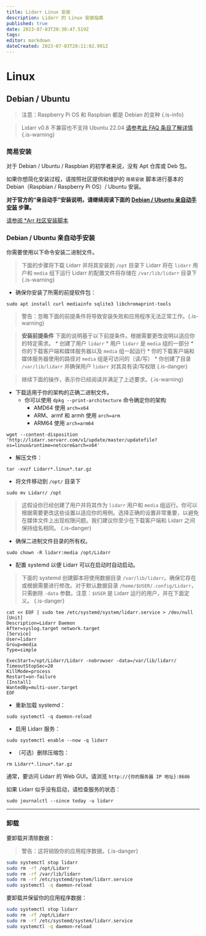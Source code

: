 ```yaml
---
title: Lidarr Linux 安装
description: Lidarr 的 Linux 安装指南
published: true
date: 2023-07-03T20:30:47.519Z
tags: 
editor: markdown
dateCreated: 2023-07-03T20:11:02.991Z
---
```


# Linux

## Debian / Ubuntu

> 注意：Raspberry Pi OS 和 Raspbian 都是 Debian 的变种 {.is-info}

> Lidarr v0.8 不兼容也不支持 Ubuntu 22.04 [请参考此 FAQ 条目了解详情](/lidarr/faq#lidarr-stopped-working-after-updating-to-ubuntu-2204)
{.is-warning}

### 简易安装

对于 Debian / Ubuntu / Raspbian 的初学者来说，没有 Apt 仓库或 Deb 包。

如果你想简化安装过程，请按照社区提供和维护的 `简易安装` 脚本进行基本的 Debian（Raspbian / Raspberry Pi OS）/ Ubuntu 安装。

**对于官方的“亲自动手”安装说明，请继续阅读下面的 [Debian / Ubuntu 亲自动手安装](#debian-ubuntu-hands-on-install) 步骤。**

[请参阅 \*Arr 社区安装脚本](/install-script)

### Debian / Ubuntu 亲自动手安装

你需要使用以下命令安装二进制文件。

> 下面的步骤将下载 Lidarr 并将其安装到 `/opt` 目录下
> Lidarr 将在 `lidarr` 用户和 `media` 组下运行
> Lidarr 的配置文件将存储在 `/var/lib/lidarr` 目录下
{.is-warning}

- 确保你安装了所需的前提软件包：

```shell
sudo apt install curl mediainfo sqlite3 libchromaprint-tools
```

> 警告：忽略下面的前提条件将导致安装失败和应用程序无法正常工作。{.is-warning}

> **安装前提条件**
> 下面的说明基于以下前提条件。根据需要更改说明以适应你的特定需求。
> \* 创建了用户 `lidarr`
> \* 用户 `lidarr` 是 `media` 组的一部分
> \* 你的下载客户端和媒体服务器以及 `media` 组一起运行
> \* 你的下载客户端和媒体服务器使用的路径对 `media` 组是可访问的（读/写）
> \* 你创建了目录 `/var/lib/lidarr` 并确保用户 `lidarr` 对其具有读/写权限
{.is-danger}

> 继续下面的操作，表示你已经阅读并满足了上述要求。{.is-warning}

- 下载适用于你的架构的正确二进制文件。
  - 你可以使用 `dpkg --print-architecture` 命令确定你的架构
    - AMD64 使用 `arch=x64`
    - ARM、armf 和 armh 使用 `arch=arm`
    - ARM64 使用 `arch=arm64`

```shell
wget --content-disposition 'http://lidarr.servarr.com/v1/update/master/updatefile?os=linux&runtime=netcore&arch=x64'
```

- 解压文件：

```shell
tar -xvzf Lidarr*.linux*.tar.gz
```

- 将文件移动到 `/opt/` 目录下

```shell
sudo mv Lidarr/ /opt
```

> 这假设你已经创建了用户并将其作为 `lidarr` 用户和 `media` 组运行。你可以根据需要更改这些设置以适应你的用例。选择正确的设置非常重要，以避免在媒体文件上出现权限问题。我们建议你至少在下载客户端和 Lidarr 之间保持组名相同。
{.is-danger}

- 确保二进制文件目录的所有权。

```shell
sudo chown -R lidarr:media /opt/Lidarr
```

- 配置 systemd 以便 Lidarr 可以在启动时自动启动。

> 下面的 systemd 创建脚本将使用数据目录 `/var/lib/lidarr`。确保它存在或根据需要进行修改。对于默认数据目录 `/home/$USER/.config/Lidarr`，只需删除 `-data` 参数。注意：`$USER` 是 Lidarr 运行的用户，并在下面定义。
{.is-danger}

```shell
cat << EOF | sudo tee /etc/systemd/system/lidarr.service > /dev/null
[Unit]
Description=Lidarr Daemon
After=syslog.target network.target
[Service]
User=lidarr
Group=media
Type=simple

ExecStart=/opt/Lidarr/Lidarr -nobrowser -data=/var/lib/lidarr/
TimeoutStopSec=20
KillMode=process
Restart=on-failure
[Install]
WantedBy=multi-user.target
EOF
```

- 重新加载 systemd：

```shell
sudo systemctl -q daemon-reload
```

- 启用 Lidarr 服务：

```shell
sudo systemctl enable --now -q lidarr
```

- （可选）删除压缩包：

```shell
rm Lidarr*.linux*.tar.gz
```

通常，要访问 Lidarr 的 Web GUI，请浏览 `http://{你的服务器 IP 地址}:8686`

如果 Lidarr 似乎没有启动，请检查服务的状态：

```shell
sudo journalctl --since today -u lidarr
```

---

### 卸载

要卸载并清除数据：
> 警告：这将销毁你的应用程序数据。{.is-danger}

```bash
sudo systemctl stop lidarr
sudo rm -rf /opt/Lidarr
sudo rm -rf /var/lib/lidarr
sudo rm -rf /etc/systemd/system/lidarr.service
sudo systemctl -q daemon-reload
```

要卸载并保留你的应用程序数据：

```bash
sudo systemctl stop lidarr
sudo rm -rf /opt/Lidarr
sudo rm -rf /etc/systemd/system/lidarr.service
sudo systemctl -q daemon-reload
```